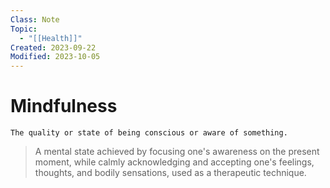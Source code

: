 ```yaml
---
Class: Note
Topic:
  - "[[Health]]"
Created: 2023-09-22
Modified: 2023-10-05
---
```


# Mindfulness

```
The quality or state of being conscious or aware of something.
```

>A mental state achieved by focusing one's awareness on the present moment, while calmly acknowledging and accepting one's feelings, thoughts, and bodily sensations, used as a therapeutic technique.
